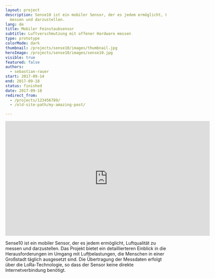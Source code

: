 ```yaml
---
layout: project
description: Sense10 ist ein mobiler Sensor, der es jedem ermöglicht, Luftqualität zu
  messen und darzustellen.
lang: de
title: Mobiler Feinstaubsensor
subtitle: Luftverschmutzung mit offener Hardware messen
type: prototype
colorMode: dark
thumbnail: /projects/sense10/images/thumbnail.jpg
heroImage: /projects/sense10/images/sense10.jpg
visible: true
featured: false
authors:
  - sebastian-rauer
start: 2017-09-14
end: 2017-09-18
status: finished
date: 2017-09-18
redirect_from:
  - /projects/123456789/
  - /old-site-path/my-amazing-post/

---
```


<iframe class="embed" src="https://player.vimeo.com/video/234345714" width="640" height="360" frameborder="0" webkitallowfullscreen mozallowfullscreen allowfullscreen></iframe>

Sense10 ist ein mobiler Sensor, der es jedem ermöglicht, Luftqualität zu messen und darzustellen. Das Projekt bietet ein detaillierteren Einblick in die Herausforderungen im Umgang mit Luftbelastungen, die Menschen in einer Großstadt täglich ausgesetzt sind. Die Übertragung der Messdaten erfolgt über die LoRa-Technologie, so dass der Sensor keine direkte Internetverbindung benötigt.

